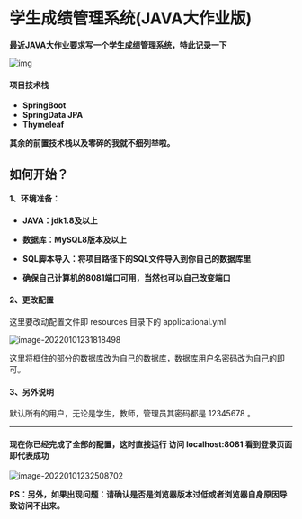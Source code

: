 # 学生成绩管理系统(JAVA大作业版)

**最近JAVA大作业要求写一个学生成绩管理系统，特此记录一下**

![img](https://gitee.com/Misakisssssas/springcloud-image/raw/master/202201012315242.jpg)

#### 项目技术栈

* **SpringBoot**
* **SpringData JPA**
* **Thymeleaf**

**其余的前置技术栈以及零碎的我就不细列举啦。**

## 如何开始？

#### 1、环境准备：

* **JAVA：jdk1.8及以上**

* **数据库：MySQL8版本及以上**
* **SQL脚本导入：将项目路径下的SQL文件导入到你自己的数据库里**
* **确保自己计算机的8081端口可用，当然也可以自己改变端口**

#### 2、更改配置

这里要改动配置文件即  resources 目录下的 applicational.yml 

![image-20220101231818498](https://gitee.com/Misakisssssas/springcloud-image/raw/master/202201012318617.png)

这里将框住的部分的数据库改为自己的数据库，数据库用户名密码改为自己的即可。

#### 3、另外说明

默认所有的用户，无论是学生，教师，管理员其密码都是 12345678 。

***



#### 现在你已经完成了全部的配置，这时直接运行 访问 localhost:8081 看到登录页面即代表成功

![image-20220101232508702](https://gitee.com/Misakisssssas/springcloud-image/raw/master/202201012325956.png)

**PS：另外，如果出现问题：请确认是否是浏览器版本过低或者浏览器自身原因导致访问不出来。**